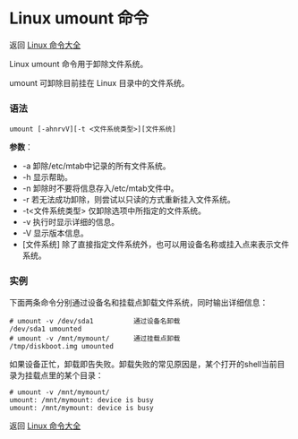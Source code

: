 # Linux umount 命令

返回 [Linux 命令大全](https://ahuang007.github.com/Linux-Command)

Linux umount 命令用于卸除文件系统。

umount 可卸除目前挂在 Linux 目录中的文件系统。

### 语法

```
umount [-ahnrvV][-t <文件系统类型>][文件系统]
```

**参数**：

- -a 卸除/etc/mtab中记录的所有文件系统。
- -h 显示帮助。
- -n 卸除时不要将信息存入/etc/mtab文件中。
- -r 若无法成功卸除，则尝试以只读的方式重新挂入文件系统。
- -t<文件系统类型> 仅卸除选项中所指定的文件系统。
- -v 执行时显示详细的信息。
- -V 显示版本信息。
- [文件系统] 除了直接指定文件系统外，也可以用设备名称或挂入点来表示文件系统。

### 实例

下面两条命令分别通过设备名和挂载点卸载文件系统，同时输出详细信息：

```
# umount -v /dev/sda1          通过设备名卸载  
/dev/sda1 umounted  
# umount -v /mnt/mymount/      通过挂载点卸载  
/tmp/diskboot.img umounted 
```

如果设备正忙，卸载即告失败。卸载失败的常见原因是，某个打开的shell当前目录为挂载点里的某个目录：

```
# umount -v /mnt/mymount/  
umount: /mnt/mymount: device is busy  
umount: /mnt/mymount: device is busy 
```

返回 [Linux 命令大全](https://ahuang007.github.com/Linux-Command)
